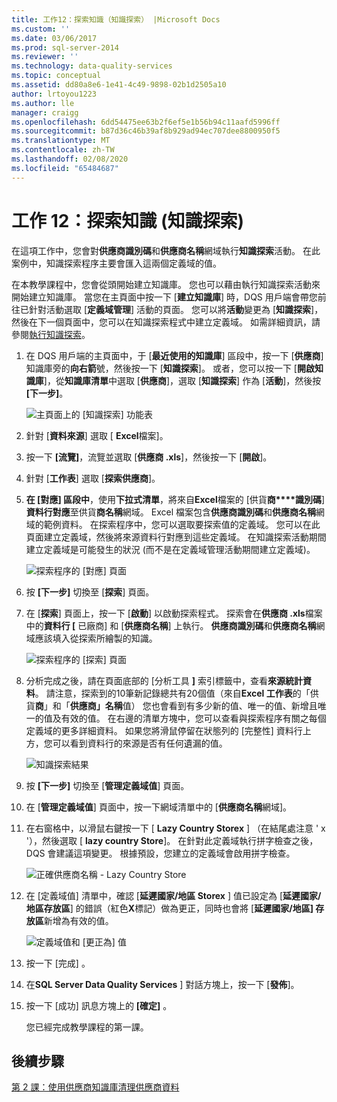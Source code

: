 ```yaml
---
title: 工作12：探索知識（知識探索） |Microsoft Docs
ms.custom: ''
ms.date: 03/06/2017
ms.prod: sql-server-2014
ms.reviewer: ''
ms.technology: data-quality-services
ms.topic: conceptual
ms.assetid: dd80a8e6-1e41-4c49-9898-02b1d2505a10
author: lrtoyou1223
ms.author: lle
manager: craigg
ms.openlocfilehash: 6dd54475ee63b2f6ef5e1b56b94c11aafd5996ff
ms.sourcegitcommit: b87d36c46b39af8b929ad94ec707dee8800950f5
ms.translationtype: MT
ms.contentlocale: zh-TW
ms.lasthandoff: 02/08/2020
ms.locfileid: "65484687"
---
```

# <a name="task-12-discovering-knowledge-knowledge-discovery"></a>工作 12：探索知識 (知識探索)
  在這項工作中，您會對**供應商識別碼**和**供應商名稱**網域執行**知識探索**活動。 在此案例中，知識探索程序主要會匯入這兩個定義域的值。  
  
 在本教學課程中，您會從頭開始建立知識庫。 您也可以藉由執行知識探索活動來開始建立知識庫。 當您在主頁面中按一下 [**建立知識庫**] 時，DQS 用戶端會帶您前往已針對活動選取 [**定義域管理**] 活動的頁面。 您可以將**活動**變更為 [**知識探索**]，然後在下一個頁面中，您可以在知識探索程式中建立定義域。 如需詳細資訊，請參閱[執行知識探索](https://msdn.microsoft.com/library/hh510398.aspx)。  
  
1.  在 DQS 用戶端的主頁面中，于 [**最近使用的知識庫**] 區段中，按一下 [**供應商**] 知識庫旁的**向右箭**號，然後按一下 [**知識探索**]。 或者，您可以按一下 [**開啟知識庫**]，從**知識庫清單**中選取 [**供應商**]，選取 [**知識探索**] 作為 [**活動**]，然後按 **[下一步]**。  
  
     ![主頁面上的 [知識探索] 功能表](../../2014/tutorials/media/et-discoveringknowledge-01.jpg "主頁面上的 [知識探索] 功能表")  
  
2.  針對 [**資料來源**] 選取 [ **Excel**檔案]。  
  
3.  按一下 **[流覽]**，流覽並選取 [**供應商 .xls**]，然後按一下 [**開啟**]。  
  
4.  針對 [**工作表**] 選取 [**探索供應商**]。  
  
5.  **在 [對應] 區段中**，使用**下拉式清單**，將來自**Excel**檔案的 [供貨**商****識別碼**]**資料行對應**至供貨**商名稱**網域。 Excel 檔案包含**供應商識別碼**和**供應商名稱**網域的範例資料。 在探索程序中，您可以選取要探索值的定義域。 您可以在此頁面建立定義域，然後將來源資料行對應到這些定義域。 在知識探索活動期間建立定義域是可能發生的狀況 (而不是在定義域管理活動期間建立定義域)。  
  
     ![探索程序的 [對應] 頁面](../../2014/tutorials/media/et-discoveringknowledge-02.jpg "探索程序的 [對應] 頁面")  
  
6.  按 **[下一步]** 切換至 [**探索**] 頁面。  
  
7.  在 [**探索**] 頁面上，按一下 [**啟動**] 以啟動探索程式。 探索會在**供應商 .xls**檔案中的**資料行 [** 已廠商] 和 [**供應商名稱**] 上執行。 **供應商識別碼**和**供應商名稱**網域應該填入從探索所繪製的知識。  
  
     ![探索程序的 [探索] 頁面](../../2014/tutorials/media/et-discoveringknowledge-03.jpg "探索程序的 [探索] 頁面")  
  
8.  分析完成之後，請在頁面底部的 [分析工具 **]** 索引標籤中，查看**來源統計資料**。 請注意，探索到的10筆新記錄總共有20個值（來自**Excel 工作表**的「供貨**商**」和「**供應商」名稱**值） 您也會看到有多少新的值、唯一的值、新增且唯一的值及有效的值。 在右邊的清單方塊中，您可以查看與探索程序有關之每個定義域的更多詳細資料。 如果您將滑鼠停留在狀態列的 [完整性] 資料行上方，您可以看到資料行的來源是否有任何遺漏的值。  
  
     ![知識探索結果](../../2014/tutorials/media/et-discoveringknowledge-04.jpg "知識探索結果")  
  
9. 按 **[下一步]** 切換至 [**管理定義域值**] 頁面。  
  
10. 在 [**管理定義域值**] 頁面中，按一下網域清單中的 [**供應商名稱**網域]。  
  
11. 在右窗格中，以滑鼠右鍵按一下 [ **Lazy Country Storex** ] （在結尾處注意 ' x '），然後選取 [ **lazy country Store**]。 在針對此定義域執行拼字檢查之後，DQS 會建議這項變更。 根據預設，您建立的定義域會啟用拼字檢查。  
  
     ![正確供應商名稱 - Lazy Country Store](../../2014/tutorials/media/et-discoveringknowledge-05.jpg "正確供應商名稱 - Lazy Country Store")  
  
12. 在 [定義域值] 清單中，確認 [**延遲國家/地區 Storex** ] 值已設定為 [**延遲國家/地區存放區**] 的錯誤（紅色**X**標記）做為更正，同時也會將 [**延遲國家/地區] 存放區**新增為有效的值。  
  
     ![定義域值和 [更正為] 值](../../2014/tutorials/media/et-discoveringknowledge-06.jpg "定義域值和 [更正為] 值")  
  
13. 按一下 [完成]  。  
  
14. 在**SQL Server Data Quality Services** ] 對話方塊上，按一下 [**發佈**]。  
  
15. 按一下 [成功] 訊息方塊上的 **[確定]** 。  
  
     您已經完成教學課程的第一課。  
  
## <a name="next-step"></a>後續步驟  
 [第 2 課：使用供應商知識庫清理供應商資料](../../2014/tutorials/lesson-2-cleansing-supplier-data-using-the-suppliers-knowledge-base.md)  
  
  
